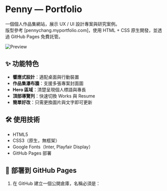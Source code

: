 # Penny — Portfolio

一個個人作品集網站，展示 UX / UI 設計專案與研究案例。  
版型參考 [pennychang.myportfolio.com]，使用 HTML + CSS 原生開發，並透過 GitHub Pages 免費託管。

![Preview](screenshot.png)

## ✨ 功能特色
- **響應式設計**：適配桌面與行動裝置
- **作品集瀑布牆**：支援多張專案封面圖
- **Hero 區域**：清楚呈現個人標語與專長
- **頂部導覽列**：快速切換 Works 與 Resume
- **簡單好改**：只需更換圖片與文字即可更新

## 🛠 使用技術
- HTML5
- CSS3（原生，無框架）
- Google Fonts（Inter, Playfair Display）
- GitHub Pages 部署

## 🚀 部署到 GitHub Pages

1. 在 GitHub 建立一個公開倉庫，名稱必須是：
